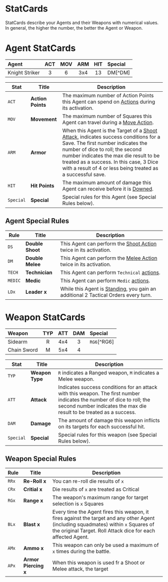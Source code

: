 # StatCards

StatCards describe your Agents and their Weapons with numerical values. In general, the higher the number, the better the Agent or Weapon.

# Agent StatCards

|Agent|ACT|MOV|ARM|HIT|Special|
|:---------------|:----:|:----:|:----:|:----:|:----|
|Knight Striker|3|6|3x4|13|DM[^DM]|

|Stat|Title|Description|
|----|----|----|
|`ACT`|**Action Points**|The maximum number of Action Points this Agent can spend on [Actions](../3.Actions/1.Actions.md) during its activation.|
|`MOV`|**Movement**|The maximum number of Squares this Agent can travel during a [Move Action](../3.Actions/2.Movement.md).|
|`ARM`|**Armor**|When this Agent is the Target of a [Shoot Attack](../3.Actions/3.Shoot.md), indicates success conditions for a Save. The first number indicates the number of dice to roll; the second number indicates the max die result to be treated as a success. In this case, 3 Dice with a result of 4 or less being treated as a successful save.|
|`HIT`|**Hit Points**|The maximum amount of damage this Agent can receive before it is [Downed](../1.Introduction/4.Damage.md).|
|`Special`|**Special**|Special rules for this Agent (see Special Rules below).|

## Agent Special Rules

|Rule|Title|Description|
|----|----|----|
|`DS`|**Double Shoot**|This Agent can perform the [Shoot Action](../3.Actions/3.Shoot.md) twice in its activation.|
|`DM`|**Double Melee**|This Agent can perform the [Melee Action](../3.Actions/4.Melee.md) twice in its activation.|
|`TECH`|**Technician**|This Agent can perform `Technical` [actions](../3.Actions/1.Actions.md#technical-actions).|
|`MEDIC`|**Medic**|This Agent can perform `Medic` [actions](../3.Actions/1.Actions.md#medic-actions).|
|`LDx`|**Leader x**|While this Agent is [Standing](../1.Introduction/4.Damage.md), you gain an additional 2 Tactical Orders every turn.|

# Weapon StatCards

|Weapon|TYP|ATT|DAM|Special|
|:---------------|:----:|:----:|:----:|:----|
|Sidearm|R|4x4|3|`RG6`[^RG6]|
|Chain Sword|M|5x4|4||

|Stat|Title|Description|
|----|----|----|
|`TYP`|**Weapon Type**|`R` indicates a Ranged weapon, `M` indicates a Melee weapon.|
|`ATT`|**Attack**|Indicates success conditions for an attack with this weapon. The first number indicates the number of dice to roll; the second number indicates the max die result to be treated as a success.|
|`DAM`|**Damage**|The amount of damage this weapon inflicts on its targets for each successful hit.|
|`Special`|**Special**|Special rules for this weapon (see Special Rules below).|

## Weapon Special Rules

|Rule|Title|Description|
|----|----|----|
|`RRx`|**Re-Roll x**|You can re-roll die results of `x`|
|`CRx`|**Critial x**|Die results of `x` are treated as Critical|
|`RGx`|**Range x**|The weapon's maximum range for target selection is `x` Squares|
|`BLx`|**Blast x**|Every time the Agent fires this weapon, it fires against the target and any other Agent (including squadmates) within `x` Squares of the original Target. Roll Attack dice for each affected Agent.|
|`AMx`|**Ammo x**|This weapon can only be used a maximum of `x` times during the battle.|
|`APx`|**Armor Piercing x**|When this weapon is used fr a Shoot or Melee attack, the target
